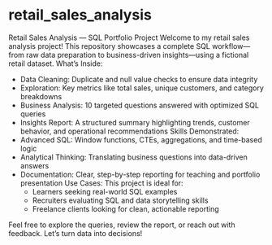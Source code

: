# retail_sales_analysis
Retail Sales Analysis — SQL Portfolio Project
Welcome to my retail sales analysis project! This repository showcases a complete SQL workflow—from raw data preparation to business-driven insights—using a fictional retail dataset.
What’s Inside:
  - Data Cleaning: Duplicate and null value checks to ensure data integrity
  - Exploration: Key metrics like total sales, unique customers, and category breakdowns
  - Business Analysis: 10 targeted questions answered with optimized SQL queries
  - Insights Report: A structured summary highlighting trends, customer behavior, and operational recommendations
Skills Demonstrated:
  - Advanced SQL: Window functions, CTEs, aggregations, and time-based logic
  - Analytical Thinking: Translating business questions into data-driven answers
  - Documentation: Clear, step-by-step reporting for teaching and portfolio presentation
Use Cases:
  This project is ideal for:
    - Learners seeking real-world SQL examples
    - Recruiters evaluating SQL and data storytelling skills
    - Freelance clients looking for clean, actionable reporting

Feel free to explore the queries, review the report, or reach out with feedback.
Let’s turn data into decisions!
